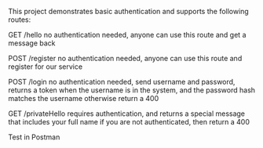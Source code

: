 This project demonstrates basic authentication and supports the following routes:

GET /hello
no authentication needed, anyone can use this route and get a message back

POST /register
no authentication needed, anyone can use this route and register for our service

POST /login
no authentication needed, send username and password, returns a token
when the username is in the system, and the password hash matches the username
otherwise return a 400

GET /privateHello
requires authentication, and returns a special message that includes your full name
if you are not authenticated, then return a 400

Test in Postman
